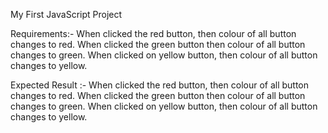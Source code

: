 My First JavaScript Project 

Requirements:- When clicked the red button, then colour of all button changes to red.
  When clicked the green button  then  colour of all button changes to green.
  When clicked on yellow button, then colour of all button changes to yellow.

Expected Result :- When clicked the red button, then colour of all button changes to red.
  When clicked the green button  then  colour of all button changes to green.
  When clicked on yellow button, then colour of all button changes to yellow.
